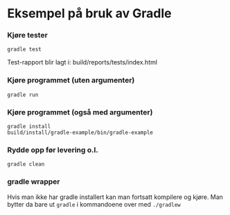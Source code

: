 # Eksempel på bruk av Gradle

### Kjøre tester

    gradle test

Test-rapport blir lagt i: build/reports/tests/index.html

### Kjøre programmet (uten argumenter)

    gradle run

### Kjøre programmet (også med argumenter)

    gradle install
    build/install/gradle-example/bin/gradle-example

### Rydde opp før levering o.l.

    gradle clean

### gradle wrapper

Hvis man ikke har gradle installert kan man fortsatt kompilere og kjøre. Man bytter da bare ut `gradle` i kommandoene over med `./gradlew`